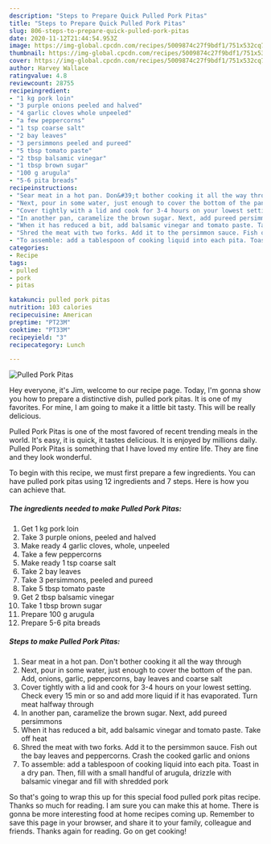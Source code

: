 ```yaml
---
description: "Steps to Prepare Quick Pulled Pork Pitas"
title: "Steps to Prepare Quick Pulled Pork Pitas"
slug: 806-steps-to-prepare-quick-pulled-pork-pitas
date: 2020-11-12T21:44:54.953Z
image: https://img-global.cpcdn.com/recipes/5009874c27f9bdf1/751x532cq70/pulled-pork-pitas-recipe-main-photo.jpg
thumbnail: https://img-global.cpcdn.com/recipes/5009874c27f9bdf1/751x532cq70/pulled-pork-pitas-recipe-main-photo.jpg
cover: https://img-global.cpcdn.com/recipes/5009874c27f9bdf1/751x532cq70/pulled-pork-pitas-recipe-main-photo.jpg
author: Harvey Wallace
ratingvalue: 4.8
reviewcount: 28755
recipeingredient:
- "1 kg pork loin"
- "3 purple onions peeled and halved"
- "4 garlic cloves whole unpeeled"
- "a few peppercorns"
- "1 tsp coarse salt"
- "2 bay leaves"
- "3 persimmons peeled and pureed"
- "5 tbsp tomato paste"
- "2 tbsp balsamic vinegar"
- "1 tbsp brown sugar"
- "100 g arugula"
- "5-6 pita breads"
recipeinstructions:
- "Sear meat in a hot pan. Don&#39;t bother cooking it all the way through"
- "Next, pour in some water, just enough to cover the bottom of the pan. Add, onions, garlic, peppercorns, bay leaves and coarse salt"
- "Cover tightly with a lid and cook for 3-4 hours on your lowest setting. Check every 15 min or so and add more liquid if it has evaporated. Turn meat halfway through"
- "In another pan, caramelize the brown sugar. Next, add pureed persimmons"
- "When it has reduced a bit, add balsamic vinegar and tomato paste. Take off heat"
- "Shred the meat with two forks. Add it to the persimmon sauce. Fish out the bay leaves and peppercorns. Crash the cooked garlic and onions"
- "To assemble: add a tablespoon of cooking liquid into each pita. Toast in a dry pan. Then, fill with a small handful of arugula, drizzle with balsamic vinegar and fill with shredded pork"
categories:
- Recipe
tags:
- pulled
- pork
- pitas

katakunci: pulled pork pitas 
nutrition: 103 calories
recipecuisine: American
preptime: "PT23M"
cooktime: "PT33M"
recipeyield: "3"
recipecategory: Lunch

---
```



![Pulled Pork Pitas](https://img-global.cpcdn.com/recipes/5009874c27f9bdf1/751x532cq70/pulled-pork-pitas-recipe-main-photo.jpg)

Hey everyone, it's Jim, welcome to our recipe page. Today, I'm gonna show you how to prepare a distinctive dish, pulled pork pitas. It is one of my favorites. For mine, I am going to make it a little bit tasty. This will be really delicious.

Pulled Pork Pitas is one of the most favored of recent trending meals in the world. It's easy, it is quick, it tastes delicious. It is enjoyed by millions daily. Pulled Pork Pitas is something that I have loved my entire life. They are fine and they look wonderful.




To begin with this recipe, we must first prepare a few ingredients. You can have pulled pork pitas using 12 ingredients and 7 steps. Here is how you can achieve that.

<!--inarticleads1-->

##### The ingredients needed to make Pulled Pork Pitas:

1. Get 1 kg pork loin
1. Take 3 purple onions, peeled and halved
1. Make ready 4 garlic cloves, whole, unpeeled
1. Take a few peppercorns
1. Make ready 1 tsp coarse salt
1. Take 2 bay leaves
1. Take 3 persimmons, peeled and pureed
1. Take 5 tbsp tomato paste
1. Get 2 tbsp balsamic vinegar
1. Take 1 tbsp brown sugar
1. Prepare 100 g arugula
1. Prepare 5-6 pita breads




<!--inarticleads2-->

##### Steps to make Pulled Pork Pitas:

1. Sear meat in a hot pan. Don&#39;t bother cooking it all the way through
1. Next, pour in some water, just enough to cover the bottom of the pan. Add, onions, garlic, peppercorns, bay leaves and coarse salt
1. Cover tightly with a lid and cook for 3-4 hours on your lowest setting. Check every 15 min or so and add more liquid if it has evaporated. Turn meat halfway through
1. In another pan, caramelize the brown sugar. Next, add pureed persimmons
1. When it has reduced a bit, add balsamic vinegar and tomato paste. Take off heat
1. Shred the meat with two forks. Add it to the persimmon sauce. Fish out the bay leaves and peppercorns. Crash the cooked garlic and onions
1. To assemble: add a tablespoon of cooking liquid into each pita. Toast in a dry pan. Then, fill with a small handful of arugula, drizzle with balsamic vinegar and fill with shredded pork




So that's going to wrap this up for this special food pulled pork pitas recipe. Thanks so much for reading. I am sure you can make this at home. There is gonna be more interesting food at home recipes coming up. Remember to save this page in your browser, and share it to your family, colleague and friends. Thanks again for reading. Go on get cooking!
